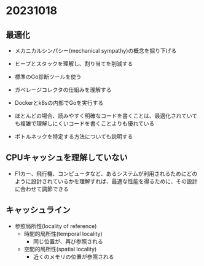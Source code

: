 # 20231018

## 最適化

- メカニカルシンパシー(mechanical sympathy)の概念を掘り下げる
- ヒープとスタックを理解し、割り当てを削減する
- 標準のGo診断ツールを使う
- ガベレージコレクタの仕組みを理解する
- Dockerとk8sの内部でGoを実行する

- ほとんどの場合、読みやすく明確なコードを書くことは、最適化されていても複雑で理解しにくいコードを書くことよりも優れている
- ボトルネックを特定する方法についても説明する

## CPUキャッシュを理解していない

- F1カー、飛行機、コンピュータなど、あるシステムが利用されるためにどのように設計されているかを理解すれば、最適な性能を得るために、その設計に合わせて調節できる

## キャッシュライン

- 参照局所性(locality of reference)
  - 時間的局所性(temporal locality)
    - 同じ位置が、再び参照される
  - 空間的局所性(spatial locality)
    - 近くのメモリの位置が参照される
